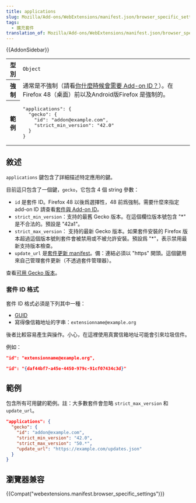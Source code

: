 ```yaml
---
title: applications
slug: Mozilla/Add-ons/WebExtensions/manifest.json/browser_specific_settings
tags:
  - 擴充套件
translation_of: Mozilla/Add-ons/WebExtensions/manifest.json/browser_specific_settings
---
```

{{AddonSidebar}}

<table class="fullwidth-table standard-table">
  <tbody>
    <tr>
      <th scope="row">型別</th>
      <td><code>Object</code></td>
    </tr>
    <tr>
      <th scope="row">強制</th>
      <td>
        通常是不強制（請看<a
          href="/en-US/Add-ons/WebExtensions/WebExtensions_and_the_Add-on_ID#When_do_you_need_an_add-on_ID"
          >你什麼時候會需要 Add-on ID？</a
        >）。在 Firefox 48（桌面）前以及Android版Firefox 是強制的。
      </td>
    </tr>
    <tr>
      <th scope="row">範例</th>
      <td>
        <pre class="brush: json">
"applications": {
  "gecko": {
    "id": "addon@example.com",
    "strict_min_version": "42.0"
  }
}</pre
        >
      </td>
    </tr>
  </tbody>
</table>

## 敘述

`applications` 鍵包含了詳細描述特定應用的鍵。

目前這只包含了一個鍵，`gecko`，它包含 4 個 string 參數：

- `id` 是套件 ID。Firefox 48 以後爲選擇性，48 前爲強制。需要什麼來指定 add-on ID 請查看[套件與 Add-on ID](/en-US/docs/Mozilla/Add-ons/WebExtensions/WebExtensions_and_the_Add-on_ID)。
- `strict_min_version`：支持的最舊 Gecko 版本。在這個欄位版本號包含 "\*" 是不合法的。預設是 "42a1"。
- `strict_max_version`： 支持的最新 Gecko 版本。如果套件安裝的 Firefox 版本超過這個版本號則套件會被禁用或不被允許安裝。預設爲 "\*"，表示禁用最新支持版本檢查。
- `update_url` 是[套件更新 manifest](/en-US/Add-ons/Updates)。備：連結必須以 "https" 開頭。這個鍵用來自己管理套件更新（不透過套件管理器）。

查看[可用 Gecko 版本](https://addons.mozilla.org/en-US/firefox/pages/appversions/)。

### 套件 ID 格式

套件 ID 格式必須是下列其中一種：

- [GUID](https://en.wikipedia.org/wiki/Universally_unique_identifier)
- 寫得像信箱地址的字串：`extensionname@example.org`

後者比較容易產生與操作。小心，在這裡使用真實信箱地址可能會引來垃圾信件。

例如：

```json
"id": "extensionname@example.org",

"id": "{daf44bf7-a45e-4450-979c-91cf07434c3d}"
```

## 範例

包含所有可用鍵的範例。註：大多數套件會忽略 `strict_max_version` 和 `update_url`。

```json
"applications": {
  "gecko": {
    "id": "addon@example.com",
    "strict_min_version": "42.0",
    "strict_max_version": "50.*",
    "update_url": "https://example.com/updates.json"
  }
}
```

## 瀏覽器兼容

{{Compat("webextensions.manifest.browser_specific_settings")}}
